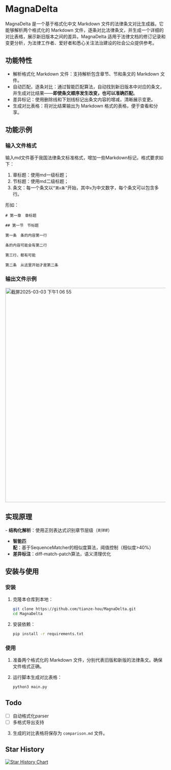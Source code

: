 # MagnaDelta
MagnaDelta​ 是一个基于格式化中文 Markdown 文件的法律条文对比生成器。它能够解析两个格式化的 Markdown 文件，逐条对比法律条文，并生成一个详细的对比表格，展示新旧版本之间的差异。MagnaDelta 适用于法律文档的修订记录和变更分析，为法律工作者、爱好者和悉心关注法治建设的社会公众提供参考。

## 功能特性
- ​解析格式化 Markdown 文件：支持解析包含章节、节和条文的 Markdown 文件。
- 自动匹配，逐条对比：通过智能匹配算法，自动找到新旧版本中对应的条文，并生成对比结果——**即使条文顺序发生改变，也可以准确匹配**。
- 差异标记：使用删除线和下划线标记出条文内容的增减，清晰展示变更。
- 生成对比表格：将对比结果输出为 Markdown 格式的表格，便于查看和分享。  

## 功能示例
### 输入文件格式
输入md文件基于我国法律条文标准格式，增加一些Markdown标记，格式要求如下：

1. 章标题：使用md一级标题；
2. 节标题：使用md二级标题；
3. 条文：每一个条文以`“第x条”`开始，其中`x`为中文数字，每个条文可以包含多行。

形如：

```
# 第一章　章标题

## 第一节　节标题

第一条　条的内容第一行

条的内容可能会有第二行

第三行，都有可能

第二条　从这里开始才是第二条

```

### 输出文件示例
<img width="671" alt="截屏2025-03-03 下午1 06 55" src="https://github.com/user-attachments/assets/f6ec6dd0-3e2f-44f5-b59d-0e0047c9a114" />

## 实现原理

​- **结构化解析**：使用正则表达式识别章节层级（#/##）​
- **智能匹配**：基于SequenceMatcher的相似度算法，阈值控制（相似度>40%）
- **差异标注**：diff-match-patch算法，语义清理优化

## 安装与使用

### 安装

1. 克隆本仓库到本地：

   ```bash
   git clone https://github.com/tianze-hou/MagnaDelta.git
   cd MagnaDelta
   ```

2. 安装依赖：

   ```bash
   pip install -r requirements.txt
   ```


### 使用

1. 准备两个格式化的 Markdown 文件，分别代表旧版和新版的法律条文。确保文件格式正确。

2. 运行脚本生成对比表格：

   ```bash
   python3 main.py
   ```

## Todo
- [ ] 自动格式化parser
- [ ] 多格式导出支持
3. 生成的对比表格将保存为 `comparison.md` 文件。

## Star History

[![Star History Chart](https://api.star-history.com/svg?repos=tianze-hou/MagnaDelta&type=Date)](https://star-history.com/#tianze-hou/MagnaDelta&Date)
